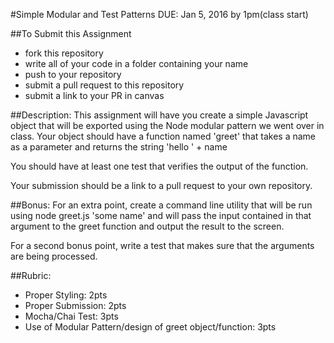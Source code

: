 #Simple Modular and Test Patterns DUE: Jan 5, 2016 by 1pm(class start)

##To Submit this Assignment
  * fork this repository
  * write all of your code in a folder containing your name
  * push to your repository
  * submit a pull request to this repository
  * submit a link to your PR in canvas

##Description:
This assignment will have you create a simple Javascript object that will be exported using the Node modular pattern we went over in class.
Your object should have a function named 'greet' that takes a name as a parameter and returns the string 'hello ' + name

You should have at least one test that verifies the output of the function.

Your submission should be a link to a pull request to your own repository.

##Bonus:
For an extra point, create a command line utility that will be run using node greet.js 'some name' and will pass the input contained in that argument to the greet function and output the result to the screen.

For a second bonus point, write a test that makes sure that the arguments are being processed.

##Rubric:
  * Proper Styling: 2pts
  * Proper Submission: 2pts
  * Mocha/Chai Test: 3pts
  * Use of Modular Pattern/design of greet object/function: 3pts
